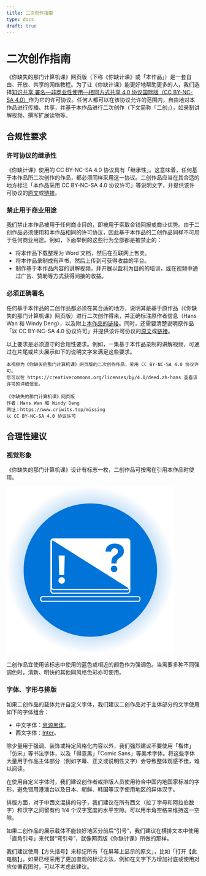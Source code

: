```yaml
---
title: 二次创作指南
type: docs
draft: true
---
```


# 二次创作指南

《你缺失的那门计算机课》网页版（下称《你缺计课》或「本作品」）是一套自由、开放、共享的网络教程。为了让《你缺计课》能更好地帮助更多的人，我们选择[知识共享 署名—非商业性使用—相同方式共享 4.0 协议国际版（CC BY-NC-SA 4.0）](https://creativecommons.org/licenses/by-nc-sa/4.0/deed.zh-hans#src-commercial-purposes)作为它的许可协议。任何人都可以在该协议允许的范围内，自由地对本作品进行传播、共享，并基于本作品进行二次创作（下文简称「二创」），如录制讲解视频、撰写扩展读物等。

## 合规性要求

### 许可协议的继承性

《你缺计课》使用的 CC BY-NC-SA 4.0 协议具有「继承性」。这意味着，任何基于本作品所二次创作的作品，都必须同样采用这一协议。二创作品应当在其合适的地方标注「本作品采用 CC BY-NC-SA 4.0 协议许可」等说明文字，并提供该许可协议的[原文](https://creativecommons.org/licenses/by-nc-sa/4.0/legalcode.zh-hans)或[链接](https://creativecommons.org/licenses/by/4.0/deed.zh-hans)。

### 禁止用于商业用途

我们禁止本作品被用于任何商业目的，即被用于索取金钱回报或商业优势。由于二创作品必须使用和本作品相同的许可协议，因此基于本作品的二创作品同样不可用于任何商业用途。例如，下面举例的这些行为全部都是被禁止的：

- 将本作品下载整理为 Word 文档，然后在互联网上售卖。
- 将本作品录制成有声书，然后上传到可获得收益的平台。
- 制作基于本作品内容的讲解视频，并开展以盈利为目的的培训，或在视频中通过广告、赞助等方式获得间接的收益。

### 必须正确署名

任何基于本作品的二创作品都必须在其合适的地方，说明其是基于原作品（《你缺失的那门计算机课》网页版）进行二次创作得来，并正确标注原作者信息（Hans Wan 和 Windy Deng），以及附上[本作品的链接](https://www.criwits.top/missing)。同时，还需要清楚说明原作品「以 CC BY-NC-SA 4.0 协议许可」并提供该许可协议的[原文](https://creativecommons.org/licenses/by-nc-sa/4.0/legalcode.zh-hans)或[链接](https://creativecommons.org/licenses/by/4.0/deed.zh-hans)。

以上要求是必须遵守的合规性要求。例如，一集基于本作品录制的讲解视频，可通过在片尾或片头展示如下的说明文字来满足这些要求。

```text
本视频为《你缺失的那门计算机课》网页版的二次创作作品，采用 CC BY-NC-SA 4.0 协议许可。
您可以在 https://creativecommons.org/licenses/by/4.0/deed.zh-hans 查看该许可的详细信息。

《你缺失的那门计算机课》网页版
作者：Hans Wan 和 Windy Deng
网址：https://www.criwits.top/missing
以 CC BY-NC-SA 4.0 协议许可
```

## 合理性建议

### 视觉形象

《你缺失的那门计算机课》设计有标志一枚，二创作品可按需在引用本作品时使用。

![Missing Logo](adapt-guide/Logo.png#center)

二创作品宜使用该标志中使用的蓝色或相近的颜色作为强调色。当需要多种不同强调色时，清新、明快的其他同风格色彩亦可使用。

### 字体、字形与排版

如果二创作品的载体允许自定义字体，我们建议二创作品对于主体部分的文字使用如下的字体组合：

- 中文字体：[思源黑体](https://github.com/adobe-fonts/source-han-sans/)。
- 西文字体：[Inter](https://rsms.me/inter/)。

除少量用于强调、装饰或特定风格化内容以外，我们强烈建议不要使用「楷体」「仿宋」等书法字体，以及「得意黑」「Comic Sans」等美术字体。将这些字体大量用于作品主体部分（例如字幕、正文或说明性文字）会导致整体观感不佳，难以阅读。

在使用自定义字体时，我们建议创作者或排版人员使用符合中国内地国家标准的字形，避免错用港澳台以及日本、朝鲜、韩国等汉字使用地区的异体汉字。

排版方面，对于中西文混排的句子，我们建议在所有西文（拉丁字母和阿拉伯数字）和汉字之间留有约 1/4 个汉字宽度的水平空隙。可以用半角空格来维持这一空隙。

如果二创作品的展示载体不能较好地区分前后“引号”，我们建议在横排文本中使用「直角引号」来代替“弯引号”，就像网页版《你缺计课》所做的那样。

我们建议使用【方头括号】来标记所有「在屏幕上显示的原文」，比如「打开【此电脑】」。如果已经采用了更加直观的标记方法，例如在文字下方增加衬底或使用对应位置截图时，可以不考虑此建议。